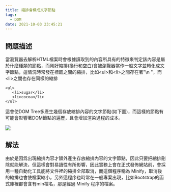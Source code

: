 ```yaml
---
title: 縮排會構成文字節點
tags:
  - DOM
date: 2021-10-03 23:45:21
---
```




## 問題描述
當瀏覽器去解析HTML檔案時會根據讀取到的內容所具有的特徵來判定該內容是屬於什麼種類的節點，而剛好縮排(換行和空白)會被瀏覽器當作一般文字並轉化成文字節點，這情況時常發在標籤之間的縮排，比如&lt;ul&gt;和&lt;li&gt;之間存在著"\n      "，而&lt;li&gt;之間也存在同樣的縮排
```
<ul>
   <li>sugar</li>
   <li>cocoa</li>
</ul>
```

這會使DOM Tree多產生幾個存放縮排內容的文字節點(如下圖)，而這樣的節點有可能會影響著DOM節點的遍歷，且會增加渲染過程的成本。

![](https://res.cloudinary.com/dqfxgtyoi/image/upload/v1633275050/blog/dom/additionalTextNode_vvbtiu.png)


## 解法
由於是因爲出現縮排內容才額外產生存放縮排內容的文字節點，因此只要把縮排刪除就能解決，但這樣會對易讀性有所影響，因此實務上會在正式發佈網站前，會採用一種自動化工具能將文件裡的縮排全部取消，而這個程序稱為 Minify，取消後的縮排也會使檔案縮小，另外這程序也時常在一般專案出現，比如Bootstrap的函式庫裡都會含有min檔名，那是經過 Minify 程序的檔案。

